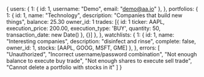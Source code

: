 {
   users: {
      1: {
         id: 1,
         username: "Demo",
         email: "demo@aa.io"
      },
   },
   portfolios: {
      1: {
         id: 1,
         name: "Technology",
         description: "Companies that build new things",
         balance: 25.30
         owner_id: 1
         trades: [{
             id: 1
             ticker: AAPL,
             execution_price: 200.00,
             execution_type: 'BUY',
             quantity: 50,
             transaction_date: new Date()
         }, {}]
      },
   },
   watchlists: {
      1: {
         id: 1,
         name: "Interesting companies",
         description: "disinfect and rinse",
         complete: false,
         owner_id: 1,
         stocks: [AAPL, GOOG, MSFT, GME]
      },
   },
   errors: [
         "Unauthorized",
         "Incorrect username/password combination",
         "Not enough balance to execute buy trade",
         "Not enough shares to execute sell trade",
         "Cannot delete a portfolio with stocks in it"
      ]
}